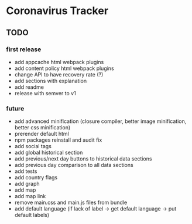 # Coronavirus Tracker
## TODO
### first release
- add appcache html webpack plugins
- add content policy html webpack plugins
- change API to have recovery rate (?)
- add sections with explanation
- add readme
- release with semver to v1
### future
- add advanced minification (closure compiler, better image minification, better css minification)
- prerender default html
- npm packages reinstall and audit fix
- add social tags
- add global historical section
- add previous/next day buttons to historical data sections
- add previous day comparison to all data sections
- add tests
- add country flags
- add graph
- add map
- add map link
- remove main.css and main.js files from bundle
- add default language (if lack of label -> get default language -> put default labels)
